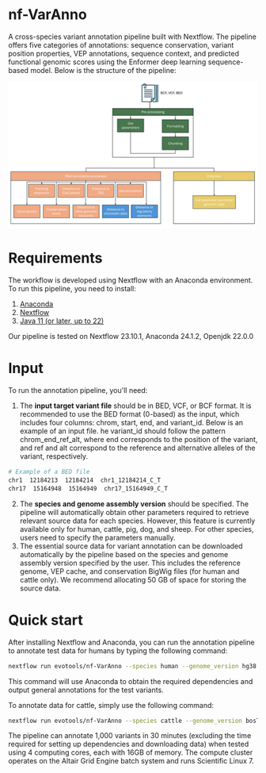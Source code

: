 # nf-VarAnno
A cross-species variant annotation pipeline built with Nextflow. The pipeline offers five categories of annotations: sequence conservation, variant position properties, VEP annotations, sequence context, and predicted functional genomic scores using the Enformer deep learning sequence-based model. Below is the structure of the pipeline:

![Pipeline structure](images/pipeline_structure.jpg)

# Requirements
The workflow is developed using Nextflow with an Anaconda environment. To run this pipeline, you need to install:
1. [Anaconda](https://www.anaconda.com/products/individual)
2. [Nextflow](https://www.nextflow.io/)
3. [Java 11 (or later, up to 22)](http://www.oracle.com/technetwork/java/javase/downloads/index.html)

Our pipeline is tested on Nextflow 23.10.1, Anaconda 24.1.2, Openjdk 22.0.0

# Input
To run the annotation pipeline, you'll need:
1. The **input target variant file** should be in BED, VCF, or BCF format. It is recommended to use the BED format (0-based) as the input, which includes four columns: chrom, start, end, and variant_id. Below is an example of an input file. he variant_id should follow the pattern chrom_end_ref_alt, where end corresponds to the position of the variant, and ref and alt correspond to the reference and alternative alleles of the variant, respectively.
  ```bash
  # Example of a BED file
  chr1  12184213  12184214  chr1_12184214_C_T
  chr17  15164948  15164949  chr17_15164949_C_T
  ```
2. The **species and genome assembly version** should be specified. The pipeline will automatically obtain other parameters required to retrieve relevant source data for each species. However, this feature is currently available only for human, cattle, pig, dog, and sheep. For other species, users need to specify the parameters manually.
3. The essential source data for variant annotation can be downloaded automatically by the pipeline based on the species and genome assembly version specified by the user. This includes the reference genome, VEP cache, and conservation BigWig files (for human and cattle only). We recommend allocating 50 GB of space for storing the source data.

# Quick start
After installing Nextflow and Anaconda, you can run the annotation pipeline to annotate test data for humans by typing the following command:
```bash
nextflow run evotools/nf-VarAnno --species human --genome_version hg38 --path data/test.bed
```
This command will use Anaconda to obtain the required dependencies and output general annotations for the test variants. 

To annotate data for cattle, simply use the following command:
```bash
nextflow run evotools/nf-VarAnno --species cattle --genome_version bosTau9 --path data/test.bed
```
The pipeline can annotate 1,000 variants in 30 minutes (excluding the time required for setting up dependencies and downloading data) when tested using 4 computing cores, each with 16GB of memory. The compute cluster operates on the Altair Grid Engine batch system and runs Scientific Linux 7.



